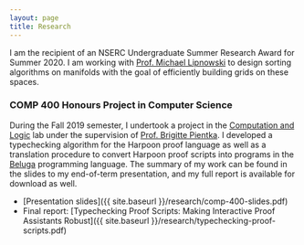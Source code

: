 ```yaml
---
layout: page
title: Research
---
```


I am the recipient of an NSERC Undergraduate Summer Research Award for Summer 2020. I am working with [Prof. Michael Lipnowski](https://sites.google.com/site/michaellipnowski/) to design sorting algorithms on manifolds with the goal of efficiently building grids on these spaces.

### COMP 400 Honours Project in Computer Science

During the Fall 2019 semester, I undertook a project in the [Computation and Logic](http://complogic.cs.mcgill.ca) lab under the supervision of [Prof. Brigitte Pientka](https://www.cs.mcgill.ca/~bpientka/about.html). I developed a typechecking algorithm for the Harpoon proof language as well as a translation procedure to convert Harpoon proof scripts into programs in the [Beluga](http://complogic.cs.mcgill.ca/beluga/) programming language. The summary of my work can be found in the slides to my end-of-term presentation, and my full report is available for download as well.

+ [Presentation slides]({{ site.baseurl }}/research/comp-400-slides.pdf)
+ Final report: [Typechecking Proof Scripts: Making Interactive Proof Assistants Robust]({{ site.baseurl }}/research/typechecking-proof-scripts.pdf)
